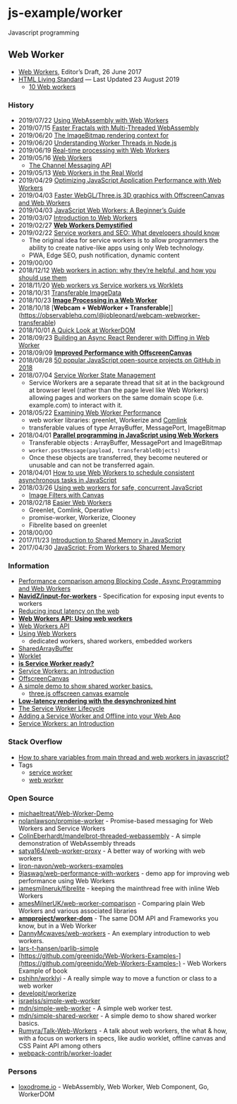 # js-example/worker 

Javascript programming

## Web Worker
- [Web Workers](https://w3c.github.io/workers/), Editor’s Draft, 26 June 2017 
- [HTML Living Standard](https://html.spec.whatwg.org/multipage/) — Last Updated 23 August 2019
    - [10 Web workers](https://html.spec.whatwg.org/multipage/#toc-workers)


### History
- 2019/07/22 [Using WebAssembly with Web Workers](https://www.sitepen.com/blog/using-webassembly-with-web-workers/)
- 2019/07/15 [Faster Fractals with Multi-Threaded WebAssembly](https://blog.scottlogic.com/2019/07/15/multithreaded-webassembly.html)
- 2019/06/20 [The ImageBitmap rendering context for <offscreenCanvas>](https://www.chromestatus.com/feature/5700221617045504)
- 2019/06/20 [Understanding Worker Threads in Node.js](https://nodesource.com/blog/worker-threads-nodejs/)
- 2019/06/19 [Real-time processing with Web Workers](https://blog.logrocket.com/real-time-processing-web-workers/)
- 2019/05/16 [Web Workers](https://flaviocopes.com/web-workers/)
    - [The Channel Messaging API](https://flaviocopes.com/channel-messaging-api/)
- 2019/05/13 [Web Workers in the Real World](https://medium.com/samsung-internet-dev/web-workers-in-the-real-world-d61387958a40)
- 2019/04/29 [Optimizing JavaScript Application Performance with Web Workers](https://www.twilio.com/blog/optimize-javascript-application-performance-web-workers)
- 2019/04/03 [Faster WebGL/Three.js 3D graphics with OffscreenCanvas and Web Workers](https://dev.to/evilmartians/faster-webgl-three-js-3d-graphics-with-offscreencanvas-and-web-workers-43he)
- 2019/04/03 [JavaScript Web Workers: A Beginner’s Guide](https://www.sitepoint.com/javascript-web-workers/)
- 2019/03/07 [Introduction to Web Workers](https://blog.bitsrc.io/introduction-to-web-workers-674d372f1b85)
- 2019/02/27 [**Web Workers Demystified**](https://medium.com/clockwork-nl/web-workers-demystified-fb4c84bd566c)
- 2019/02/22 [Service workers and SEO: What developers should know](https://searchengineland.com/service-workers-and-seo-seo-for-developers-311292)
    - The original idea for service workers is to allow programmers the ability to create native-like apps using only Web technology.
    - PWA, Edge SEO, push notification, dynamic content 
- 2019/00/00
- 2018/12/12 [Web workers in action: why they’re helpful, and how you should use them](https://www.freecodecamp.org/news/web-workers-in-action-2c9ff33be266/)
- 2018/11/20 [Web workers vs Service workers vs Worklets](https://bitsofco.de/web-workers-vs-service-workers-vs-worklets/)
- 2018/10/31 [Transferable ImageData](https://www.kevinhoyt.com/2018/10/31/transferable-imagedata/)
- 2018/10/23 [**Image Processing in a Web Worker**](https://www.kevinhoyt.com/2018/10/23/image-processing-in-a-web-worker/)
- 2018/10/18 [**Webcam + WebWorker + Transferable**]](https://observablehq.com/@jobleonard/webcam-webworker-transferable)
- 2018/10/01 [A Quick Look at WorkerDOM](https://www.loxodrome.io/post/worker-dom/)
- 2018/09/23 [Building an Async React Renderer with Diffing in Web Worker](https://medium.com/@azizhk/building-an-async-react-renderer-with-diffing-in-web-worker-f3be07f16d90)
- 2018/09/09 [**Improved Performance with OffscreenCanvas**](https://newinweb.com/2018/09/10/offscreen-canvas/)
- 2018/08/28 [50 popular JavaScript open-source projects on GitHub in 2018](https://hackernoon.com/50-popular-javascript-open-source-projects-on-github-in-2018-469c11b48b8d)
- 2018/07/04 [Service Worker State Management](https://www.loxodrome.io/page/2/)
    - Service Workers are a separate thread that sit at in the background at browser level (rather than the page level like Web Workers) allowing pages and workers on the same domain scope (i.e. example.com) to interact with it.
- 2018/05/22 [Examining Web Worker Performance](https://www.loxodrome.io/post/web-worker-performance/)
    -  web worker libraries: greenlet, Workerize and [Comlink](https://github.com/GoogleChromeLabs/comlink)
    -  transferable values of type ArrayBuffer, MessagePort, ImageBitmap
- 2018/04/01 [**Parallel programming in JavaScript using Web Workers**](https://itnext.io/achieving-parallelism-in-javascript-using-web-workers-8f921f2d26db)
    - Transferable objects : ArrayBuffer, MessagePort and ImageBitmap
    - `worker.postMessage(payload, transferableObjects)`
    - Once these objects are transferred, they become neutered or unusable and can not be transferred again.
- 2018/04/01 [How to use Web Workers to schedule consistent asynchronous tasks in JavaScript](https://www.freecodecamp.org/news/how-web-workers-can-help-with-consistent-asynchronous-tasks-in-javascript-cd6d728fa4ee/)
- 2018/03/26 [Using web workers for safe, concurrent JavaScript](https://blog.logrocket.com/using-webworkers-for-safe-concurrent-javascript-3f33da4eb0b2/)
    - [Image Filters with Canvas](https://www.html5rocks.com/en/tutorials/canvas/imagefilters/)
- 2018/02/18 [Easier Web Workers](https://www.loxodrome.io/post/easier-web-workers/)
    - Greenlet, Comlink, Operative
    - promise-worker, Workerize, Clooney
    - Fibrelite based on greenlet
- 2018/00/00
- 2017/11/23 [Introduction to Shared Memory in JavaScript](https://www.hongkiat.com/blog/shared-memory-in-javascript/)
- 2017/04/30 [JavaScript: From Workers to Shared Memory](https://lucasfcosta.com/2017/04/30/JavaScript-From-Workers-to-Shared-Memory.html)


### Information
- [Performance comparison among Blocking Code, Async Programming and Web Workers](https://bhushangoel.github.io/webworker-demo-1/)
- [**NavidZ/input-for-workers**](https://github.com/NavidZ/input-for-workers) - Specification for exposing input events to workers
- [Reducing input latency on the web](https://www.w3.org/2018/12/games-workshop/slides/20-reducing-input-latency.pdf)
- [**Web Workers API: Using web workers**](https://code-examples.net/en/docs/dom/web_workers_api/using_web_workers)
- [Web Workers API](https://code-examples.net/en/docs/dom/web_workers_api)
- [Using Web Workers](https://developer.mozilla.org/en-US/docs/Web/API/Web_Workers_API/Using_web_workers)
    - dedicated workers, shared workers, embedded workers
- [SharedArrayBuffer](https://developer.mozilla.org/en-US/docs/Web/JavaScript/Reference/Global_Objects/SharedArrayBuffer)
- [Worklet](https://developer.mozilla.org/en-US/docs/Web/API/Worklet)
- [**is Service Worker ready?**](https://jakearchibald.github.io/isserviceworkerready/resources.html)
- [Service Workers: an Introduction](https://developers.google.com/web/fundamentals/primers/service-workers/)
- [OffscreenCanvas](https://developer.mozilla.org/en-US/docs/Web/API/OffscreenCanvas)
- [A simple demo to show shared worker basics.](https://discourse.threejs.org/t/web-workers-in-3d-web-applications/5674)
    - [three.js offscreen canvas example](https://threejs.org/examples/webgl_worker_offscreencanvas.html)
- [**Low-latency rendering with the desynchronized hint**](https://developers.google.com/web/updates/2019/05/desynchronized)
- [The Service Worker Lifecycle](https://developers.google.com/web/fundamentals/primers/service-workers/lifecycle)
- [Adding a Service Worker and Offline into your Web App](https://developers.google.com/web/fundamentals/codelabs/offline/)
- [Service Workers: an Introduction](https://developers.google.com/web/fundamentals/primers/service-workers/)

### Stack Overflow
- [How to share variables from main thread and web workers in javascript?](https://stackoverflow.com/questions/47850679/how-to-share-variables-from-main-thread-and-web-workers-in-javascript)
- Tags
    - [service worker](https://stackoverflow.com/questions/tagged/service-worker)
    - [web worker](https://stackoverflow.com/questions/tagged/web-worker)


### Open Source
- [michaeltreat/Web-Worker-Demo](https://github.com/michaeltreat/Web-Worker-Demo)
- [nolanlawson/promise-worker](https://github.com/nolanlawson/promise-worker) - Promise-based messaging for Web Workers and Service Workers
- [ColinEberhardt/mandelbrot-threaded-webassembly](https://github.com/ColinEberhardt/mandelbrot-threaded-webassembly) - A simple demonstration of WebAssembly threads
- [satya164/web-worker-proxy](https://github.com/satya164/web-worker-proxy) - A better way of working with web workers
- [liron-navon/web-workers-examples](https://github.com/liron-navon/web-workers-examples)
- [9jaswag/web-performance-with-workers](https://github.com/9jaswag/web-performance-with-workers) - demo app for improving web performance using Web Workers
- [jamesmilneruk/fibrelite](https://github.com/jamesmilneruk/fibrelite) - keeping the mainthread free with inline Web Workers
- [amesMilnerUK/web-worker-comparison](https://github.com/JamesMilnerUK/web-worker-comparison) - Comparing plain Web Workers and various associated libraries
- [**ampproject/worker-dom**](https://github.com/ampproject/worker-dom) - The same DOM API and Frameworks you know, but in a Web Worker
- [DannyMcwaves/web-workers](https://github.com/DannyMcwaves/web-workers) - An exemplary introduction to web workers.
- [lars-t-hansen/parlib-simple](https://github.com/lars-t-hansen/parlib-simple)
- [https://github.com/greenido/Web-Workers-Examples-](https://github.com/greenido/Web-Workers-Examples-) - Web Workers Example of book
- [pshihn/workly](https://github.com/pshihn/workly)i - A really simple way to move a function or class to a web worker
- [developit/workerize](https://github.com/developit/workerize)
- [israelss/simple-web-worker](https://github.com/israelss/simple-web-worker)
- [mdn/simple-web-worker](https://github.com/mdn/simple-web-worker) - A simple web worker test.
- [mdn/simple-shared-worker](https://github.com/mdn/simple-shared-worker) - A simple demo to show shared worker basics.
- [Rumyra/Talk-Web-Workers](https://github.com/Rumyra/Talk-Web-Workers) - A talk about web workers, the what & how, with a focus on workers in specs, like audio worklet, offline canvas and CSS Paint API among others
- [webpack-contrib/worker-loader](https://github.com/webpack-contrib/worker-loader) 

### Persons
- [loxodrome.io](https://www.loxodrome.io) - WebAssembly, Web Worker, Web Component, Go, WorkerDOM

